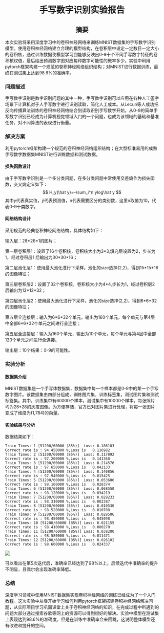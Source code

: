 # <center>手写数字识别实验报告</center>

## <center>摘要</center>

本次实验将采用深度学习中的卷积神经网络来训练MNIST数据集的手写数字识别模型。使用卷积神经网络建立合理的模型结构，在卷积层中设定一定数目一定大小的卷积核，通过训练数据使模型学习到能够反映出0-9十个不同手写数字特征的卷积核权值，最后给出预测数字图对应每种数字可能性的概率多少。实验中利用pytorch框架构建一个规范的卷积神经网络组织结构；对MNIST进行数据训练，最终在测试集上达到98.6%的准确率。

### 问题描述

手写数字识别是数字识别问题的其中一种，手写数字识别可以应用在各种人工签字场景下计算机对于人手写数字进行识别读取，简化人工成本。从Lecun等人成功把反向传播算法训练的卷积神经网络结合到读取识别手写数字开始，从0-9的简单手写数字识别已经成为计算机视觉领域入门的一个问题，也成为该领域的基础和基准任务，对不同算法的表现进行衡量。

### 解决方案

利用pytorch框架构建一个规范的卷积神经网络组织结构；在大型标准易用的成熟手写数字数据集MNIST进行训练数据和测试数据。

#### 损失函数设计

由于手写数字识别是一个多分类问题，在多分类问题中常使用交差熵作为损失函数，交叉熵定义如下：
$$
H_y(\hat y)=-\sum_i^n ylog\hat y
$$
其中y代表真实值，$\hat y$代表预测值，n代表需要区分的类别数，这里n取值为10，代表0-9十类数字。

#### 网络结构设计

采用规范的经典卷积神经网络结构，具体结构如下：

输入层：28\*28\*1的图片；

第一层卷积层1：设置了16个卷积核，卷积核大小为3\*3,填充层设置为2，步长为1，经过卷积层1 后输出为30\*30\*16；

第二层池化层1：使用最大池化进行下采样，池化的size选择(2,2)，得到15\*15\*16的图像特征；

第三层卷积层2：设置了32个卷积核，卷积核大小为4\*4,步长为1，经过卷积层2后输出为12\*12\*32；

第四层池化层2：使用最大池化进行下采样，池化的size选择(2,2)，得到6\*6\*32的图像特征；

第五层全连接层：输入为6\*6\*32个单元，输出为160个单元，每个单元与第4层中全部6\*6\*32个单元之间进行全连接；

第五层全连接层：输入为160个单元，输出为10个单元，每个单元与第4层中全部120个单元之间进行全连接。

输出层：10个结果：0-9的可能性。

### 实验分析

#### 数据集介绍

MNIST数据集是一个手写体数据集，数据集中每一个样本都是0-9中的某一个手写数字图片。该数据集由四部分组成，训练图片集，训练标签集，测试图片集和测试标签集。其中，训练集中有60000个样本，测试集中有10000个样本。每张照片均为28*28的灰度图像。为方便存储，官方已对图片集进行处理，将每一张图片变成了维度为(1,784)的向量。

#### 实验结果与分析

数据结果如下：

```
Train Times: 1 [51200/60000 (85%)]	Loss: 0.186183
Correct rate is : 94.450000 %,Loss is 	0.116982
Train Times: 2 [51200/60000 (85%)]	Loss: 0.117892
Correct rate is : 97.200000 %,Loss is 	0.141368
Train Times: 3 [51200/60000 (85%)]	Loss: 0.214576
Correct rate is : 97.650000 %,Loss is 	0.042133
Train Times: 4 [51200/60000 (85%)]	Loss: 0.140856
Correct rate is : 97.940000 %,Loss is 	0.015425
Train Times: 5 [51200/60000 (85%)]	Loss: 0.053606
Correct rate is : 98.160000 %,Loss is 	0.028374
Train Times: 6 [51200/60000 (85%)]	Loss: 0.068550
Correct rate is : 98.120000 %,Loss is 	0.034219
Train Times: 7 [51200/60000 (85%)]	Loss: 0.029233
Correct rate is : 98.310000 %,Loss is 	0.002387
Train Times: 8 [51200/60000 (85%)]	Loss: 0.010530
Correct rate is : 98.520000 %,Loss is 	0.010708
Train Times: 9 [51200/60000 (85%)]	Loss: 0.028506
Correct rate is : 98.450000 %,Loss is 	0.045098
Train Times: 10 [51200/60000 (85%)]	Loss: 0.021155
Correct rate is : 98.410000 %,Loss is 	0.000270
Train Times: 11 [51200/60000 (85%)]	Loss: 0.038200
Correct rate is : 98.580000 %,Loss is 	0.011471
Train Times: 12 [51200/60000 (85%)]	Loss: 0.026102
Correct rate is : 98.600000 %,Loss is 	0.024337
```

![](C:\Users\alienware\Desktop\Figure_1.png)

可以看出在第5次迭代后，准确率已经达到了98%以上，后续迭代中准确率的提升不明显，且偶尔会出现准确率降低。

### 总结

深度学习领域中使用MNIST数据集实现卷积神经网络的训练已经成为了一个入门教程。这次实验中从零开始学习如何利用pytorch框架搭建卷积神经网络解决问题，从实际项目学习巩固课堂上关于卷积神经网络的知识，在完成过程中所遇到的问题大部分通过搜索谷歌等网上的资源可以得到很好的解决。实验中模型在测试集上表现达到98.6%的准确度，但是在训练中准确率会来回跳，这说明整体模型还有改进和提升的空间。

